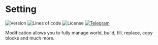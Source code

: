 # Setting

![Version](https://img.shields.io/badge/dynamic/json?label=version&query=version&url=https://raw.githubusercontent.com/nernar/setting/master/mod.info&color=D19121&logoColor=white&logo=clockify&style=flat-square)
![Lines of code](https://img.shields.io/tokei/lines/github/nernar/setting?color=2727E3&logoColor=white&logo=sourcegraph&style=flat-square)
![License](https://img.shields.io/github/license/nernar/setting?color=D22128&logoColor=white&logo=apache&style=flat-square)
[![Telegram](https://img.shields.io/badge/channel-gray?logo=telegram&style=flat-square)](https://t.me/ntInsideChat)

Modification allows you to fully manage world, build, fill, replace, copy blocks and much more.
